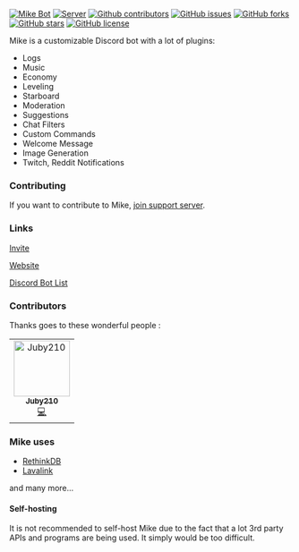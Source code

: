 <a href="https://discordbots.org/bot/419620594645073930"><img src="https://discordbots.org/api/widget/upvotes/419620594645073930.svg" alt="Mike Bot" /></a>
[![Server](https://img.shields.io/discord/340947847728070666.svg?logo=discord&colorB=7289DA)](https://discord.gg/ZwPfRfp)
[![Github contributors](https://img.shields.io/github/contributors/badosz0/mike.svg)](https://github.com/badosz0/mike/contributors)
[![GitHub issues](https://img.shields.io/github/issues/badosz0/mike.svg)](https://github.com/badosz0/mike/issues)
[![GitHub forks](https://img.shields.io/github/forks/badosz0/mike.svg)](https://github.com/badosz0/mike/network)
[![GitHub stars](https://img.shields.io/github/stars/badosz0/mike.svg)](https://github.com/badosz0/mike/stargazers)
[![GitHub license](https://img.shields.io/github/license/badosz0/mike.svg)](https://github.com/badosz0/mike/blob/master/LICENSE)

Mike is a customizable Discord bot with a lot of plugins:
* Logs
* Music
* Economy
* Leveling
* Starboard
* Moderation
* Suggestions
* Chat Filters
* Custom Commands
* Welcome Message
* Image Generation
* Twitch, Reddit Notifications

### Contributing

If you want to contribute to Mike, [join support
server](https://discord.gg/ZwPfRfp).

### Links

[Invite](https://discordapp.com/oauth2/authorize?client_id=419620594645073930&permissions=8&scope=bot)

[Website](https://mikebot.xyz)

[Discord Bot List](https://discordbots.org/bot/419620594645073930)

### Contributors 

Thanks goes to these wonderful people :

<table>
	<tr>
		<td align="center">
			<a href="https://github.com/juby210-PL">
				<img src="https://avatars0.githubusercontent.com/u/48866434?s=460&v=4" width="100px;" alt="Juby210"/>
				<br />
				<sub>
					<b>Juby210</b>
				</sub>
			</a><br />
			<a href="#" title="Code">💻 </a></td>
</table>

### Mike uses

- [RethinkDB](https://www.rethinkdb.com/)
- [Lavalink](https://github.com/Frederikam/Lavalink)

and many more...

#### Self-hosting

It is not recommended to self-host Mike due to the fact that a lot 3rd party APIs and programs are being used.
It simply would be too difficult.


<!-- ## License -->
